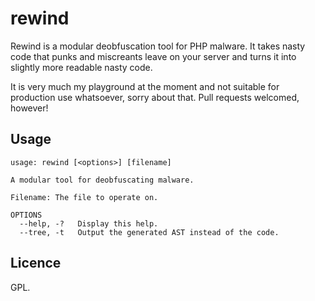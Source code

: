 # rewind

Rewind is a modular deobfuscation tool for PHP malware. It takes nasty code
that punks and miscreants leave on your server and turns it into slightly
more readable nasty code.

It is very much my playground at the moment and not suitable for production
use whatsoever, sorry about that. Pull requests welcomed, however!

## Usage

```
usage: rewind [<options>] [filename]

A modular tool for deobfuscating malware.

Filename: The file to operate on.

OPTIONS
  --help, -?   Display this help.
  --tree, -t   Output the generated AST instead of the code.
```

## Licence

GPL.